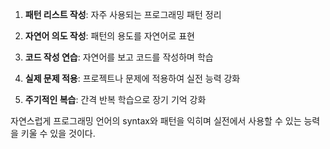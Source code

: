 1.	**패턴 리스트 작성**: 자주 사용되는 프로그래밍 패턴 정리

2.	**자연어 의도 작성**: 패턴의 용도를 자연어로 표현

3.	**코드 작성 연습**: 자연어를 보고 코드를 작성하며 학습

4.	**실제 문제 적용**: 프로젝트나 문제에 적용하여 실전 능력 강화

5.	**주기적인 복습**: 간격 반복 학습으로 장기 기억 강화

자연스럽게 프로그래밍 언어의 syntax와 패턴을 익히며 실전에서 사용할 수 있는 능력을 키울 수 있을 것이다.
